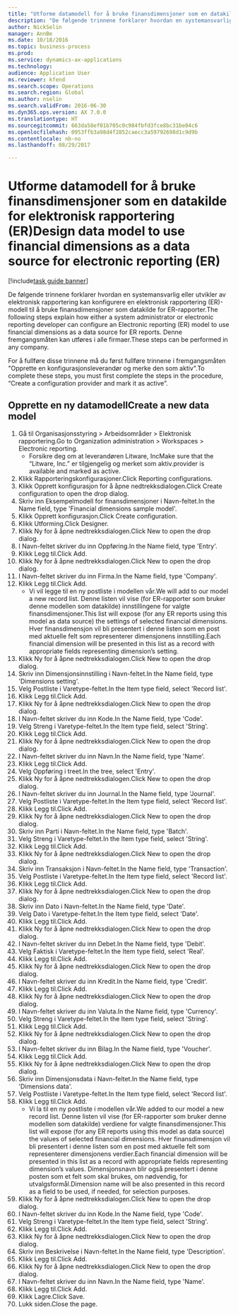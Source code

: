```yaml
--- 
title: "Utforme datamodell for å bruke finansdimensjoner som en datakilde for elektronisk rapportering (ER)"
description: "De følgende trinnene forklarer hvordan en systemansvarlig eller utvikler av elektronisk rapportering kan konfigurere en elektronisk rapportering (ER)-modell til å bruke finansdimensjoner som datakilde for ER-rapporter."
author: NickSelin
manager: AnnBe
ms.date: 10/18/2016
ms.topic: business-process
ms.prod: 
ms.service: dynamics-ax-applications
ms.technology: 
audience: Application User
ms.reviewer: kfend
ms.search.scope: Operations
ms.search.region: Global
ms.author: nselin
ms.search.validFrom: 2016-06-30
ms.dyn365.ops.version: AX 7.0.0
ms.translationtype: HT
ms.sourcegitcommit: 663da58ef01b705c0c984fbfd3fce8bc31be04c6
ms.openlocfilehash: 0953ffb3a98d4f2852caecc3a59792698d1c9d9b
ms.contentlocale: nb-no
ms.lasthandoff: 08/29/2017

---
```

# <a name="design-data-model-to-use-financial-dimensions-as-a-data-source-for-electronic-reporting-er"></a><span data-ttu-id="d9a32-103">Utforme datamodell for å bruke finansdimensjoner som en datakilde for elektronisk rapportering (ER)</span><span class="sxs-lookup"><span data-stu-id="d9a32-103">Design data model to use financial dimensions as a data source for electronic reporting (ER)</span></span>

[!include[task guide banner](../../includes/task-guide-banner.md)]

<span data-ttu-id="d9a32-104">De følgende trinnene forklarer hvordan en systemansvarlig eller utvikler av elektronisk rapportering kan konfigurere en elektronisk rapportering (ER)-modell til å bruke finansdimensjoner som datakilde for ER-rapporter.</span><span class="sxs-lookup"><span data-stu-id="d9a32-104">The following steps explain how either a system administrator or electronic reporting developer can configure an Electronic reporting (ER) model to use financial dimensions as a data source for ER reports.</span></span> <span data-ttu-id="d9a32-105">Denne fremgangsmåten kan utføres i alle firmaer.</span><span class="sxs-lookup"><span data-stu-id="d9a32-105">These steps can be performed in any company.</span></span>

<span data-ttu-id="d9a32-106">For å fullføre disse trinnene må du først fullføre trinnene i fremgangsmåten "Opprette en konfigurasjonsleverandør og merke den som aktiv".</span><span class="sxs-lookup"><span data-stu-id="d9a32-106">To complete these steps, you must first complete the steps in the procedure, “Create a configuration provider and mark it as active”.</span></span>


## <a name="create-a-new-data-model"></a><span data-ttu-id="d9a32-107">Opprette en ny datamodell</span><span class="sxs-lookup"><span data-stu-id="d9a32-107">Create a new data model</span></span>
1. <span data-ttu-id="d9a32-108">Gå til Organisasjonsstyring > Arbeidsområder > Elektronisk rapportering.</span><span class="sxs-lookup"><span data-stu-id="d9a32-108">Go to Organization administration > Workspaces > Electronic reporting.</span></span>
    * <span data-ttu-id="d9a32-109">Forsikre deg om at leverandøren Litware, Inc</span><span class="sxs-lookup"><span data-stu-id="d9a32-109">Make sure that the “Litware, Inc.”</span></span> <span data-ttu-id="d9a32-110">er tilgjengelig og merket som aktiv.</span><span class="sxs-lookup"><span data-stu-id="d9a32-110">provider is available and marked as active.</span></span>  
2. <span data-ttu-id="d9a32-111">Klikk Rapporteringskonfigurasjoner.</span><span class="sxs-lookup"><span data-stu-id="d9a32-111">Click Reporting configurations.</span></span>
3. <span data-ttu-id="d9a32-112">Klikk Opprett konfigurasjon for å åpne nedtrekksdialogen.</span><span class="sxs-lookup"><span data-stu-id="d9a32-112">Click Create configuration to open the drop dialog.</span></span>
4. <span data-ttu-id="d9a32-113">Skriv inn Eksempelmodell for finansdimensjoner i Navn-feltet.</span><span class="sxs-lookup"><span data-stu-id="d9a32-113">In the Name field, type 'Financial dimensions sample model'.</span></span>
5. <span data-ttu-id="d9a32-114">Klikk Opprett konfigurasjon.</span><span class="sxs-lookup"><span data-stu-id="d9a32-114">Click Create configuration.</span></span>
6. <span data-ttu-id="d9a32-115">Klikk Utforming.</span><span class="sxs-lookup"><span data-stu-id="d9a32-115">Click Designer.</span></span>
7. <span data-ttu-id="d9a32-116">Klikk Ny for å åpne nedtrekksdialogen.</span><span class="sxs-lookup"><span data-stu-id="d9a32-116">Click New to open the drop dialog.</span></span>
8. <span data-ttu-id="d9a32-117">I Navn-feltet skriver du inn Oppføring.</span><span class="sxs-lookup"><span data-stu-id="d9a32-117">In the Name field, type 'Entry'.</span></span>
9. <span data-ttu-id="d9a32-118">Klikk Legg til.</span><span class="sxs-lookup"><span data-stu-id="d9a32-118">Click Add.</span></span>
10. <span data-ttu-id="d9a32-119">Klikk Ny for å åpne nedtrekksdialogen.</span><span class="sxs-lookup"><span data-stu-id="d9a32-119">Click New to open the drop dialog.</span></span>
11. <span data-ttu-id="d9a32-120">I Navn-feltet skriver du inn Firma.</span><span class="sxs-lookup"><span data-stu-id="d9a32-120">In the Name field, type 'Company'.</span></span>
12. <span data-ttu-id="d9a32-121">Klikk Legg til.</span><span class="sxs-lookup"><span data-stu-id="d9a32-121">Click Add.</span></span>
    * <span data-ttu-id="d9a32-122">Vi vil legge til en ny postliste i modellen vår.</span><span class="sxs-lookup"><span data-stu-id="d9a32-122">We will add to our model a new record list.</span></span> <span data-ttu-id="d9a32-123">Denne listen vil vise (for ER-rapporter som bruker denne modellen som datakilde) innstillingene for valgte finansdimensjoner.</span><span class="sxs-lookup"><span data-stu-id="d9a32-123">This list will expose (for any ER reports using this model as data source) the settings of selected financial dimensions.</span></span> <span data-ttu-id="d9a32-124">Hver finansdimensjon vil bli presentert i denne listen som en post med aktuelle felt som representerer dimensjonens innstilling.</span><span class="sxs-lookup"><span data-stu-id="d9a32-124">Each financial dimension will be presented in this list as a record with appropriate fields representing dimension’s setting.</span></span>  
13. <span data-ttu-id="d9a32-125">Klikk Ny for å åpne nedtrekksdialogen.</span><span class="sxs-lookup"><span data-stu-id="d9a32-125">Click New to open the drop dialog.</span></span>
14. <span data-ttu-id="d9a32-126">Skriv inn Dimensjonsinnstilling i Navn-feltet.</span><span class="sxs-lookup"><span data-stu-id="d9a32-126">In the Name field, type 'Dimensions setting'.</span></span>
15. <span data-ttu-id="d9a32-127">Velg Postliste i Varetype-feltet.</span><span class="sxs-lookup"><span data-stu-id="d9a32-127">In the Item type field, select 'Record list'.</span></span>
16. <span data-ttu-id="d9a32-128">Klikk Legg til.</span><span class="sxs-lookup"><span data-stu-id="d9a32-128">Click Add.</span></span>
17. <span data-ttu-id="d9a32-129">Klikk Ny for å åpne nedtrekksdialogen.</span><span class="sxs-lookup"><span data-stu-id="d9a32-129">Click New to open the drop dialog.</span></span>
18. <span data-ttu-id="d9a32-130">I Navn-feltet skriver du inn Kode.</span><span class="sxs-lookup"><span data-stu-id="d9a32-130">In the Name field, type 'Code'.</span></span>
19. <span data-ttu-id="d9a32-131">Velg Streng i Varetype-feltet.</span><span class="sxs-lookup"><span data-stu-id="d9a32-131">In the Item type field, select 'String'.</span></span>
20. <span data-ttu-id="d9a32-132">Klikk Legg til.</span><span class="sxs-lookup"><span data-stu-id="d9a32-132">Click Add.</span></span>
21. <span data-ttu-id="d9a32-133">Klikk Ny for å åpne nedtrekksdialogen.</span><span class="sxs-lookup"><span data-stu-id="d9a32-133">Click New to open the drop dialog.</span></span>
22. <span data-ttu-id="d9a32-134">I Navn-feltet skriver du inn Navn.</span><span class="sxs-lookup"><span data-stu-id="d9a32-134">In the Name field, type 'Name'.</span></span>
23. <span data-ttu-id="d9a32-135">Klikk Legg til.</span><span class="sxs-lookup"><span data-stu-id="d9a32-135">Click Add.</span></span>
24. <span data-ttu-id="d9a32-136">Velg Oppføring i treet.</span><span class="sxs-lookup"><span data-stu-id="d9a32-136">In the tree, select 'Entry'.</span></span>
25. <span data-ttu-id="d9a32-137">Klikk Ny for å åpne nedtrekksdialogen.</span><span class="sxs-lookup"><span data-stu-id="d9a32-137">Click New to open the drop dialog.</span></span>
26. <span data-ttu-id="d9a32-138">I Navn-feltet skriver du inn Journal.</span><span class="sxs-lookup"><span data-stu-id="d9a32-138">In the Name field, type 'Journal'.</span></span>
27. <span data-ttu-id="d9a32-139">Velg Postliste i Varetype-feltet.</span><span class="sxs-lookup"><span data-stu-id="d9a32-139">In the Item type field, select 'Record list'.</span></span>
28. <span data-ttu-id="d9a32-140">Klikk Legg til.</span><span class="sxs-lookup"><span data-stu-id="d9a32-140">Click Add.</span></span>
29. <span data-ttu-id="d9a32-141">Klikk Ny for å åpne nedtrekksdialogen.</span><span class="sxs-lookup"><span data-stu-id="d9a32-141">Click New to open the drop dialog.</span></span>
30. <span data-ttu-id="d9a32-142">Skriv inn Parti i Navn-feltet.</span><span class="sxs-lookup"><span data-stu-id="d9a32-142">In the Name field, type 'Batch'.</span></span>
31. <span data-ttu-id="d9a32-143">Velg Streng i Varetype-feltet.</span><span class="sxs-lookup"><span data-stu-id="d9a32-143">In the Item type field, select 'String'.</span></span>
32. <span data-ttu-id="d9a32-144">Klikk Legg til.</span><span class="sxs-lookup"><span data-stu-id="d9a32-144">Click Add.</span></span>
33. <span data-ttu-id="d9a32-145">Klikk Ny for å åpne nedtrekksdialogen.</span><span class="sxs-lookup"><span data-stu-id="d9a32-145">Click New to open the drop dialog.</span></span>
34. <span data-ttu-id="d9a32-146">Skriv inn Transaksjon i Navn-feltet.</span><span class="sxs-lookup"><span data-stu-id="d9a32-146">In the Name field, type 'Transaction'.</span></span>
35. <span data-ttu-id="d9a32-147">Velg Postliste i Varetype-feltet.</span><span class="sxs-lookup"><span data-stu-id="d9a32-147">In the Item type field, select 'Record list'.</span></span>
36. <span data-ttu-id="d9a32-148">Klikk Legg til.</span><span class="sxs-lookup"><span data-stu-id="d9a32-148">Click Add.</span></span>
37. <span data-ttu-id="d9a32-149">Klikk Ny for å åpne nedtrekksdialogen.</span><span class="sxs-lookup"><span data-stu-id="d9a32-149">Click New to open the drop dialog.</span></span>
38. <span data-ttu-id="d9a32-150">Skriv inn Dato i Navn-feltet.</span><span class="sxs-lookup"><span data-stu-id="d9a32-150">In the Name field, type 'Date'.</span></span>
39. <span data-ttu-id="d9a32-151">Velg Dato i Varetype-feltet.</span><span class="sxs-lookup"><span data-stu-id="d9a32-151">In the Item type field, select 'Date'.</span></span>
40. <span data-ttu-id="d9a32-152">Klikk Legg til.</span><span class="sxs-lookup"><span data-stu-id="d9a32-152">Click Add.</span></span>
41. <span data-ttu-id="d9a32-153">Klikk Ny for å åpne nedtrekksdialogen.</span><span class="sxs-lookup"><span data-stu-id="d9a32-153">Click New to open the drop dialog.</span></span>
42. <span data-ttu-id="d9a32-154">I Navn-feltet skriver du inn Debet.</span><span class="sxs-lookup"><span data-stu-id="d9a32-154">In the Name field, type 'Debit'.</span></span>
43. <span data-ttu-id="d9a32-155">Velg Faktisk i Varetype-feltet.</span><span class="sxs-lookup"><span data-stu-id="d9a32-155">In the Item type field, select 'Real'.</span></span>
44. <span data-ttu-id="d9a32-156">Klikk Legg til.</span><span class="sxs-lookup"><span data-stu-id="d9a32-156">Click Add.</span></span>
45. <span data-ttu-id="d9a32-157">Klikk Ny for å åpne nedtrekksdialogen.</span><span class="sxs-lookup"><span data-stu-id="d9a32-157">Click New to open the drop dialog.</span></span>
46. <span data-ttu-id="d9a32-158">I Navn-feltet skriver du inn Kredit.</span><span class="sxs-lookup"><span data-stu-id="d9a32-158">In the Name field, type 'Credit'.</span></span>
47. <span data-ttu-id="d9a32-159">Klikk Legg til.</span><span class="sxs-lookup"><span data-stu-id="d9a32-159">Click Add.</span></span>
48. <span data-ttu-id="d9a32-160">Klikk Ny for å åpne nedtrekksdialogen.</span><span class="sxs-lookup"><span data-stu-id="d9a32-160">Click New to open the drop dialog.</span></span>
49. <span data-ttu-id="d9a32-161">I Navn-feltet skriver du inn Valuta.</span><span class="sxs-lookup"><span data-stu-id="d9a32-161">In the Name field, type 'Currency'.</span></span>
50. <span data-ttu-id="d9a32-162">Velg Streng i Varetype-feltet.</span><span class="sxs-lookup"><span data-stu-id="d9a32-162">In the Item type field, select 'String'.</span></span>
51. <span data-ttu-id="d9a32-163">Klikk Legg til.</span><span class="sxs-lookup"><span data-stu-id="d9a32-163">Click Add.</span></span>
52. <span data-ttu-id="d9a32-164">Klikk Ny for å åpne nedtrekksdialogen.</span><span class="sxs-lookup"><span data-stu-id="d9a32-164">Click New to open the drop dialog.</span></span>
53. <span data-ttu-id="d9a32-165">I Navn-feltet skriver du inn Bilag.</span><span class="sxs-lookup"><span data-stu-id="d9a32-165">In the Name field, type 'Voucher'.</span></span>
54. <span data-ttu-id="d9a32-166">Klikk Legg til.</span><span class="sxs-lookup"><span data-stu-id="d9a32-166">Click Add.</span></span>
55. <span data-ttu-id="d9a32-167">Klikk Ny for å åpne nedtrekksdialogen.</span><span class="sxs-lookup"><span data-stu-id="d9a32-167">Click New to open the drop dialog.</span></span>
56. <span data-ttu-id="d9a32-168">Skriv inn Dimensjonsdata i Navn-feltet.</span><span class="sxs-lookup"><span data-stu-id="d9a32-168">In the Name field, type 'Dimensions data'.</span></span>
57. <span data-ttu-id="d9a32-169">Velg Postliste i Varetype-feltet.</span><span class="sxs-lookup"><span data-stu-id="d9a32-169">In the Item type field, select 'Record list'.</span></span>
58. <span data-ttu-id="d9a32-170">Klikk Legg til.</span><span class="sxs-lookup"><span data-stu-id="d9a32-170">Click Add.</span></span>
    * <span data-ttu-id="d9a32-171">Vi la til en ny postliste i modellen vår.</span><span class="sxs-lookup"><span data-stu-id="d9a32-171">We added to our model a new record list.</span></span> <span data-ttu-id="d9a32-172">Denne listen vil vise (for ER-rapporter som bruker denne modellen som datakilde) verdiene for valgte finansdimensjoner.</span><span class="sxs-lookup"><span data-stu-id="d9a32-172">This list will expose (for any ER reports using this model as data source) the values of selected financial dimensions.</span></span> <span data-ttu-id="d9a32-173">Hver finansdimensjon vil bli presentert i denne listen som en post med aktuelle felt som representerer dimensjonens verdier.</span><span class="sxs-lookup"><span data-stu-id="d9a32-173">Each financial dimension will be presented in this list as a record with appropriate fields representing dimension’s values.</span></span> <span data-ttu-id="d9a32-174">Dimensjonsnavn blir også presentert i denne posten som et felt som skal brukes, om nødvendig, for utvalgsformål.</span><span class="sxs-lookup"><span data-stu-id="d9a32-174">Dimension name will be also presented in this record as a field to be used, if needed, for selection purposes.</span></span>  
59. <span data-ttu-id="d9a32-175">Klikk Ny for å åpne nedtrekksdialogen.</span><span class="sxs-lookup"><span data-stu-id="d9a32-175">Click New to open the drop dialog.</span></span>
60. <span data-ttu-id="d9a32-176">I Navn-feltet skriver du inn Kode.</span><span class="sxs-lookup"><span data-stu-id="d9a32-176">In the Name field, type 'Code'.</span></span>
61. <span data-ttu-id="d9a32-177">Velg Streng i Varetype-feltet.</span><span class="sxs-lookup"><span data-stu-id="d9a32-177">In the Item type field, select 'String'.</span></span>
62. <span data-ttu-id="d9a32-178">Klikk Legg til.</span><span class="sxs-lookup"><span data-stu-id="d9a32-178">Click Add.</span></span>
63. <span data-ttu-id="d9a32-179">Klikk Ny for å åpne nedtrekksdialogen.</span><span class="sxs-lookup"><span data-stu-id="d9a32-179">Click New to open the drop dialog.</span></span>
64. <span data-ttu-id="d9a32-180">Skriv inn Beskrivelse i Navn-feltet.</span><span class="sxs-lookup"><span data-stu-id="d9a32-180">In the Name field, type 'Description'.</span></span>
65. <span data-ttu-id="d9a32-181">Klikk Legg til.</span><span class="sxs-lookup"><span data-stu-id="d9a32-181">Click Add.</span></span>
66. <span data-ttu-id="d9a32-182">Klikk Ny for å åpne nedtrekksdialogen.</span><span class="sxs-lookup"><span data-stu-id="d9a32-182">Click New to open the drop dialog.</span></span>
67. <span data-ttu-id="d9a32-183">I Navn-feltet skriver du inn Navn.</span><span class="sxs-lookup"><span data-stu-id="d9a32-183">In the Name field, type 'Name'.</span></span>
68. <span data-ttu-id="d9a32-184">Klikk Legg til.</span><span class="sxs-lookup"><span data-stu-id="d9a32-184">Click Add.</span></span>
69. <span data-ttu-id="d9a32-185">Klikk Lagre.</span><span class="sxs-lookup"><span data-stu-id="d9a32-185">Click Save.</span></span>
70. <span data-ttu-id="d9a32-186">Lukk siden.</span><span class="sxs-lookup"><span data-stu-id="d9a32-186">Close the page.</span></span>


